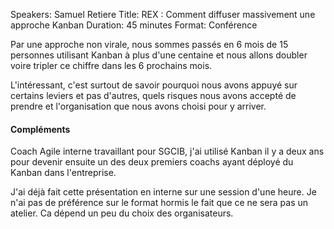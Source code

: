 Speakers: Samuel Retiere
Title: REX : Comment diffuser massivement une approche Kanban
Duration: 45 minutes
Format: Conférence

Par une approche non virale, nous sommes passés en 6 mois de 15 personnes utilisant Kanban à plus d'une centaine et nous allons doubler voire tripler ce chiffre dans les 6 prochains mois.

L'intéressant, c'est surtout de savoir pourquoi nous avons appuyé sur certains  leviers et pas d'autres, quels risques nous avons accepté de prendre et l'organisation que nous avons choisi pour y arriver.

#### Compléments

Coach Agile interne travaillant pour SGCIB, j'ai utilisé Kanban il y a deux ans pour devenir ensuite un des deux premiers coachs ayant déployé du Kanban dans l'entreprise.

J'ai déjà fait cette présentation en interne sur une session d'une heure. Je n'ai pas de préférence sur le format hormis le fait que ce ne sera pas un atelier. Ca dépend un peu du choix des organisateurs.
